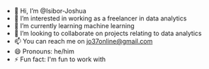 - 👋 Hi, I’m @Isibor-Joshua
- 👀 I’m interested in working as a freelancer in data analytics
- 🌱 I’m currently learning machine learning
- 💞️ I’m looking to collaborate on projects relating to data analytics
- 📫 You can reach me on jo37online@gmail.com
- 😄 Pronouns: he/him
- ⚡ Fun fact: I'm fun to work with

<!---
Isibor-Joshua/Isibor-Joshua is a ✨ special ✨ repository because its `README.md` (this file) appears on your GitHub profile.
You can click the Preview link to take a look at your changes.
--->
